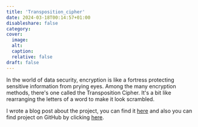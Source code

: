 ```yaml
---
title: 'Transposition_cipher'
date: 2024-03-18T00:14:57+01:00
disableshare: false
category:
cover:
  image:
  alt:
  caption:
  relative: false
draft: false
---
```


In the world of data security, encryption is like a fortress protecting sensitive information from prying eyes. Among the many encryption methods, there's one called the Transposition Cipher. It's a bit like rearranging the letters of a word to make it look scrambled. 

I wrote a blog post about the project, you can find it [here](https://azarmamiyev.me/blogs/transposition_cipher/) and also you can find project on GitHub by clicking [here](https://github.com/heyitsazar/ascii_encryption_basics).
